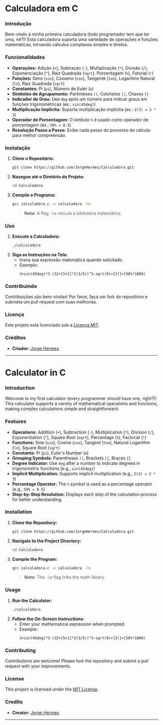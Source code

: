 # Calculadora em C

### Introdução
Bem-vindo à minha primeira calculadora (todo programador tem que ter uma, né?)! Esta calculadora suporta uma variedade de operações e funções matemáticas, tornando cálculos complexos simples e diretos.

### Funcionalidades
- **Operações:** Adição (`+`), Subtração (`-`), Multiplicação (`*`), Divisão (`/`), Exponenciação (`^`), Raiz Quadrada (`sqrt`), Porcentagem (`%`), Fatorial (`!`)
- **Funções:** Seno (`sin`), Cosseno (`cos`), Tangente (`tan`), Logaritmo Natural (`ln`), Raiz Quadrada (`sqrt`)
- **Constantes:** Pi (`pi`), Número de Euler (`e`)
- **Símbolos de Agrupamento:** Parênteses `()`, Colchetes `[]`, Chaves `{}`
- **Indicador de Grau:** Use `deg` após um número para indicar graus em funções trigonométricas (ex.: `sin(45deg)`)
- **Multiplicação Implícita:** Suporta multiplicação implícita (ex.: `2(3) = 2 * 3`)
- **Operador de Porcentagem:** O símbolo `%` é usado como operador de porcentagem (ex.: `50% = 0.5`)
- **Resolução Passo a Passo:** Exibe cada passo do processo de cálculo para melhor compreensão.

### Instalação
1. **Clone o Repositório:**
   ```bash
   git clone https://github.com/JorgeHermes/Calculadora.git
   ```
2. **Navegue até o Diretório do Projeto:**
   ```bash
   cd Calculadora
   ```
3. **Compile o Programa:**
   ```bash
   gcc calculadora.c -o calculadora -lm
   ```
   > **Nota:** A flag `-lm` vincula a biblioteca matemática.

### Uso
1. **Execute a Calculadora:**
   ```bash
   ./calculadora
   ```
2. **Siga as Instruções na Tela:**
    - Insira sua expressão matemática quando solicitado.
    - Exemplo:
      ```
      3+sin(45deg)*3-(32+[5+1]*2(3/5))^3-sqrt(9)+{3!}+(50%*1000)
      ```

### Contribuindo
Contribuições são bem-vindas! Por favor, faça um fork do repositório e submeta um pull request com suas melhorias.

### Licença
Este projeto está licenciado sob a [Licença MIT](LICENSE).

### Créditos
- **Criador:** [Jorge Hermes](https://jhermesn.dev/)

---

# Calculator in C

### Introduction
Welcome to my first calculator (every programmer should have one, right?)! This calculator supports a variety of mathematical operations and functions, making complex calculations simple and straightforward.

### Features
- **Operations:** Addition (`+`), Subtraction (`-`), Multiplication (`*`), Division (`/`), Exponentiation (`^`), Square Root (`sqrt`), Percentage (`%`), Factorial (`!`)
- **Functions:** Sine (`sin`), Cosine (`cos`), Tangent (`tan`), Natural Logarithm (`ln`), Square Root (`sqrt`)
- **Constants:** Pi (`pi`), Euler's Number (`e`)
- **Grouping Symbols:** Parentheses `()`, Brackets `[]`, Braces `{}`
- **Degree Indicator:** Use `deg` after a number to indicate degrees in trigonometric functions (e.g., `sin(45deg)`)
- **Implicit Multiplication:** Supports implicit multiplication (e.g., `2(3) = 2 * 3`)
- **Percentage Operator:** The `%` symbol is used as a percentage operator (e.g., `50% = 0.5`)
- **Step-by-Step Resolution:** Displays each step of the calculation process for better understanding.

### Installation
1. **Clone the Repository:**
   ```bash
   git clone https://github.com/JorgeHermes/Calculadora.git
   ```
2. **Navigate to the Project Directory:**
   ```bash
   cd Calculadora
   ```
3. **Compile the Program:**
   ```bash
   gcc calculadora.c -o calculadora -lm
   ```
   > **Note:** The `-lm` flag links the math library.

### Usage
1. **Run the Calculator:**
   ```bash
   ./calculadora
   ```
2. **Follow the On-Screen Instructions:**
    - Enter your mathematical expression when prompted.
    - Example:
      ```
      3+sin(45deg)*3-(32+[5+1]*2(3/5))^3-sqrt(9)+{3!}+(50%*1000)
      ```

### Contributing
Contributions are welcome! Please fork the repository and submit a pull request with your improvements.

### License
This project is licensed under the [MIT License](LICENSE).

### Credits
- **Creator:** [Jorge Hermes](https://jhermesn.dev/)

---